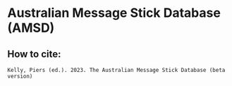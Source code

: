 # Australian Message Stick Database (AMSD)

## How to cite:
    Kelly, Piers (ed.). 2023. The Australian Message Stick Database (beta version)
